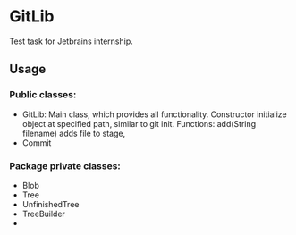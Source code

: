 # GitLib

Test task for Jetbrains internship.

## Usage

### Public classes:
* GitLib:
    Main class, which provides all functionality.
    Constructor initialize object at specified path, similar to git init.
    Functions:
      add(String filename) adds file to stage,  
* Commit
### Package private classes:
* Blob
* Tree
* UnfinishedTree
* TreeBuilder
* 

